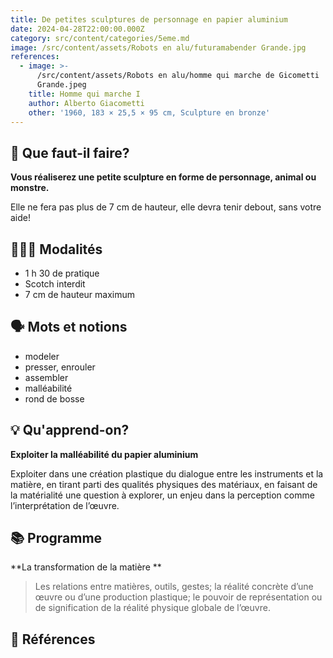 ```yaml
---
title: De petites sculptures de personnage en papier aluminium
date: 2024-04-28T22:00:00.000Z
category: src/content/categories/5eme.md
image: /src/content/assets/Robots en alu/futuramabender Grande.jpg
references:
  - image: >-
      /src/content/assets/Robots en alu/homme qui marche de Gicometti
      Grande.jpeg
    title: Homme qui marche I
    author: Alberto Giacometti
    other: '1960, 183 × 25,5 × 95 cm, Sculpture en bronze'
---
```


## 🧐 Que faut-il faire?

**Vous réaliserez une petite sculpture en forme de personnage, animal ou monstre.**

Elle ne fera pas plus de 7 cm de hauteur, elle devra tenir debout, sans votre aide!

## 👩🏼‍🏫 Modalités

* 1 h 30 de pratique
* Scotch interdit
* 7 cm de hauteur maximum

## 🗣 Mots et notions

* modeler
* presser, enrouler
* assembler
* malléabilité
* rond de bosse

## 💡 Qu'apprend-on?

**Exploiter la malléabilité du papier aluminium**

Exploiter dans une création plastique du dialogue entre les instruments et la matière, en tirant parti des qualités physiques des matériaux, en faisant de la matérialité une question à explorer, un enjeu dans la perception comme l’interprétation de l’œuvre.

## 📚 Programme

**La transformation de la matière **

> Les relations entre matières, outils, gestes; la réalité concrète d’une œuvre ou d’une production plastique; le pouvoir de représentation ou de signification de la réalité physique globale de l’œuvre.

## 👀 Références
